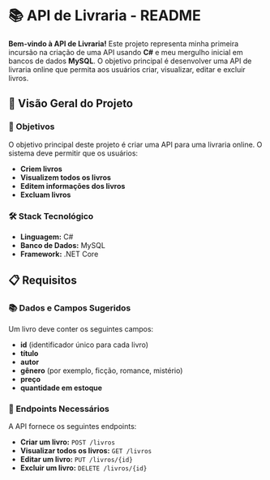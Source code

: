 # 📚 API de Livraria - README

**Bem-vindo à API de Livraria!** Este projeto representa minha primeira incursão na criação de uma API usando **C#** e meu mergulho inicial em bancos de dados **MySQL**. O objetivo principal é desenvolver uma API de livraria online que permita aos usuários criar, visualizar, editar e excluir livros.

## 🌟 Visão Geral do Projeto

### 🎯 Objetivos
O objetivo principal deste projeto é criar uma API para uma livraria online. O sistema deve permitir que os usuários:

- **Criem livros**
- **Visualizem todos os livros**
- **Editem informações dos livros**
- **Excluam livros**

### 🛠️ Stack Tecnológico
- **Linguagem:** C#
- **Banco de Dados:** MySQL
- **Framework:** .NET Core

## 📋 Requisitos

### 📚 Dados e Campos Sugeridos
Um livro deve conter os seguintes campos:

- **id** (identificador único para cada livro)
- **título**
- **autor**
- **gênero** (por exemplo, ficção, romance, mistério)
- **preço**
- **quantidade em estoque**

### 🔗 Endpoints Necessários
A API fornece os seguintes endpoints:

- **Criar um livro:** `POST /livros`
- **Visualizar todos os livros:** `GET /livros`
- **Editar um livro:** `PUT /livros/{id}`
- **Excluir um livro:** `DELETE /livros/{id}`

